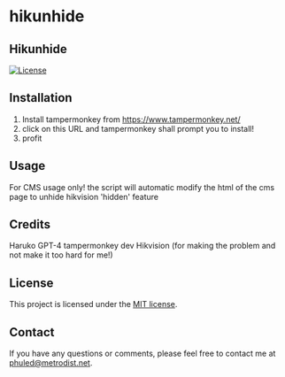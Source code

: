 # hikunhide

## Hikunhide
[![License](https://img.shields.io/badge/License-MIT-blue.svg)](https://opensource.org/licenses/MIT)

## Installation
1. Install tampermonkey from https://www.tampermonkey.net/
2. click on this URL and tampermonkey shall prompt you to install! 
3. profit

## Usage
For CMS usage only! the script will automatic modify the html of the cms page to unhide hikvision 'hidden' feature

## Credits
Haruko 
GPT-4
tampermonkey dev
Hikvision (for making the problem and not make it too hard for me!)

## License
This project is licensed under the [MIT license](https://opensource.org/licenses/MIT).

## Contact
If you have any questions or comments, please feel free to contact me at [phuled@metrodist.net](mailto:Phuled@metrodist.net).